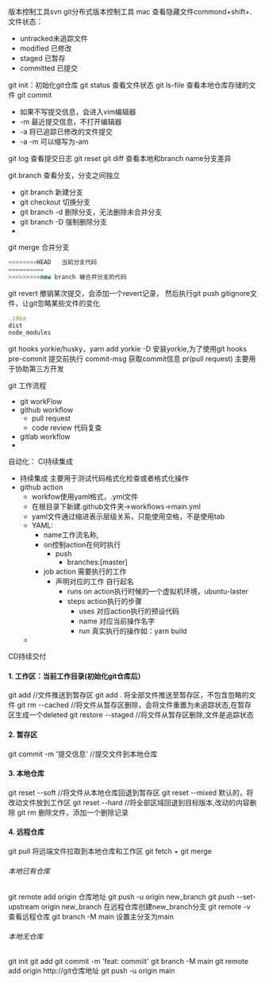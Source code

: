 版本控制工具svn
git分布式版本控制工具
mac 查看隐藏文件commond+shift+.
文件状态：
-  untracked未追踪文件
-  modified 已修改
-  staged 已暂存
-  committed 已提交


git init：初始化git仓库
git status 查看文件状态
git ls-file 查看本地仓库存储的文件
git commit
-   如果不写提交信息，会进入vim编辑器
-   -m 最近提交信息，不打开编辑器
-   -a 将已追踪已修改的文件提交 
-   -a -m 可以缩写为-am
  
git log 查看提交日志
git reset 
git diff <branch name>查看本地和branch name分支差异

git branch 查看分支，分支之间独立
-   git branch <branch name> 新建分支
-   git checkout <branch name> 切换分支
-   git branch -d <branch name>删除分支，无法删除未合并分支
-   git branch -D <branch name>强制删除分支
-   
git merge  合并分支
```js
<<<<<<<<HEAD   当前分支代码
==========
>>>>>>>>>new branch 被合并分支的代码
```
git revert <commit id> 撤销某次提交，会添加一个revert记录， 然后执行git push
gitignore文件，让git忽略某些文件的变化
```js
.idea
dist
node_modules
```
git hooks
 yorkie/husky，yarn add yorkie -D 安装yorkie,为了使用git hooks
 pre-commit 提交前执行
 commit-msg 获取commit信息
pr(pull request) 主要用于协助第三方开发

git 工作流程
 - git workFlow
 - github workflow
   - pull request
   - code review 代码复查
 - gitlab workflow
 - 
自动化：
CI持续集成
  - 持续集成 主要用于测试代码格式化检查或者格式化操作
  - github action 
    - workfow使用yaml格式，.yml文件
    - 在根目录下新建.github文件夹->workflows->main.yml
    - yaml文件通过缩进表示层级关系，只能使用空格，不是使用tab
    - YAML: 
      - name工作流名称,
      - on控制action在何时执行
        - push 
          - branches:[master] 
      - job action 需要执行的工作 
        - 声明对应的工作 自行起名
          - runs on action执行时候的一个虚拟机环境，ubuntu-laster
          - steps action执行的步骤
            - uses 对应action执行的预设代码
            - name 对应当前操作名字
            - run 真实执行的操作如：yarn build
    - 
CD持续交付

#### 1. 工作区：当前工作目录(初始化git仓库后）
git add <file>  //文件推送到暂存区
git add . 将全部文件推送至暂存区，不包含忽略的文件
git rm --cached <file>  //将文件从暂存区删除，会将文件重置为未追踪状态,在暂存区生成一个deleted
git restore --staged <file> //将文件从暂存区删除,文件是追踪状态


#### 2. 暂存区
git commit -m '提交信息'  //提交文件到本地仓库

#### 3. 本地仓库
git reset --soft <commit id> //将文件从本地仓库回退到暂存区 
git reset --mixed 默认的，将改动文件放到工作区
git reset --hard <commit id> //将全部区域回退到目标版本,改动的内容删除
git rm <file> 删除文件，添加一个删除记录

#### 4. 远程仓库
git pull 将远端文件拉取到本地仓库和工作区
git fetch + git merge 


###### 本地已有仓库
git remote add origin 仓库地址
git push -u origin new_branch 
git push --set-upstream origin new_branch 在远程仓库创建new_branch分支
git remote -v 查看远程仓库
git branch -M main 设置主分支为main

###### 本地无仓库
git init 
git add <file>
git commit -m 'feat: commiit'
git branch -M main
git remote add origin http://git仓库地址
git push -u origin main


